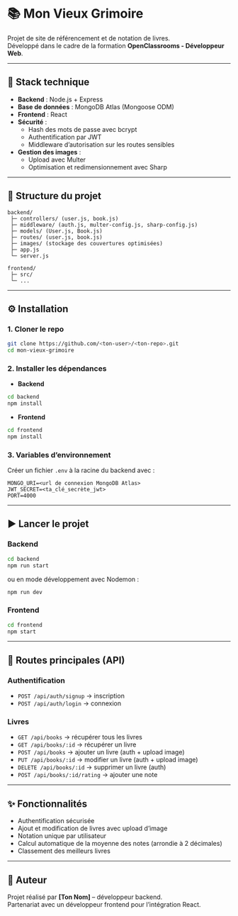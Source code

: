 # 📚 Mon Vieux Grimoire

Projet de site de référencement et de notation de livres.  
Développé dans le cadre de la formation **OpenClassrooms - Développeur Web**.

---

## 🚀 Stack technique
- **Backend** : Node.js + Express
- **Base de données** : MongoDB Atlas (Mongoose ODM)
- **Frontend** : React
- **Sécurité** :
  - Hash des mots de passe avec bcrypt
  - Authentification par JWT
  - Middleware d’autorisation sur les routes sensibles
- **Gestion des images** :
  - Upload avec Multer
  - Optimisation et redimensionnement avec Sharp

---

## 📂 Structure du projet
```
backend/
 ├─ controllers/ (user.js, book.js)
 ├─ middleware/ (auth.js, multer-config.js, sharp-config.js)
 ├─ models/ (User.js, Book.js)
 ├─ routes/ (user.js, book.js)
 ├─ images/ (stockage des couvertures optimisées)
 ├─ app.js
 └─ server.js

frontend/
 ├─ src/
 └─ ...
```

---

## ⚙️ Installation

### 1. Cloner le repo
```bash
git clone https://github.com/<ton-user>/<ton-repo>.git
cd mon-vieux-grimoire
```

### 2. Installer les dépendances
- **Backend**
```bash
cd backend
npm install
```
- **Frontend**
```bash
cd frontend
npm install
```

### 3. Variables d’environnement
Créer un fichier `.env` à la racine du backend avec :
```env
MONGO_URI=<url de connexion MongoDB Atlas>
JWT_SECRET=<ta_clé_secrète_jwt>
PORT=4000
```

---

## ▶️ Lancer le projet

### Backend
```bash
cd backend
npm run start
```
ou en mode développement avec Nodemon :
```bash
npm run dev
```

### Frontend
```bash
cd frontend
npm start
```

---

## 🔑 Routes principales (API)

### Authentification
- `POST /api/auth/signup` → inscription
- `POST /api/auth/login` → connexion

### Livres
- `GET /api/books` → récupérer tous les livres
- `GET /api/books/:id` → récupérer un livre
- `POST /api/books` → ajouter un livre (auth + upload image)
- `PUT /api/books/:id` → modifier un livre (auth + upload image)
- `DELETE /api/books/:id` → supprimer un livre (auth)
- `POST /api/books/:id/rating` → ajouter une note

---

## ✨ Fonctionnalités
- Authentification sécurisée
- Ajout et modification de livres avec upload d’image
- Notation unique par utilisateur
- Calcul automatique de la moyenne des notes (arrondie à 2 décimales)
- Classement des meilleurs livres

---

## 👤 Auteur
Projet réalisé par **[Ton Nom]** – développeur backend.  
Partenariat avec un développeur frontend pour l’intégration React.
